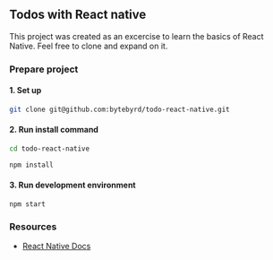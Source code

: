 ## Todos with React native

This project was created as an excercise to learn the basics of React Native. Feel free to clone and expand on it.

### Prepare project
 #### 1. Set up
```bash
git clone git@github.com:bytebyrd/todo-react-native.git
```

#### 2. Run install command
```bash
cd todo-react-native

npm install
```

#### 3. Run development environment

```shell
npm start 
```

### Resources

- [React Native Docs](https://reactnative.dev/docs/components-and-apis)